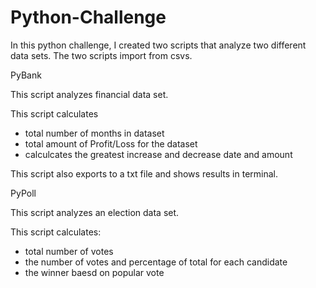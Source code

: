 # Python-Challenge
In this python challenge, I created two scripts that analyze two different data sets. The two scripts import from csvs.


PyBank

This script analyzes financial data set.


This script calculates
- total number of months in dataset
- total amount of Profit/Loss for the dataset
- calculcates the greatest increase and decrease date and amount

This script also exports to a txt file and shows results in terminal. 

PyPoll

This script analyzes an election data set.

This script calculates:
- total number of votes
- the number of votes and percentage of total for each candidate
- the winner baesd on popular vote

